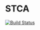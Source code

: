 # STCA

[![Build Status](https://travis-ci.org/peakbook/STCA.jl.svg?branch=master)](https://travis-ci.org/peakbook/STCA.jl)
